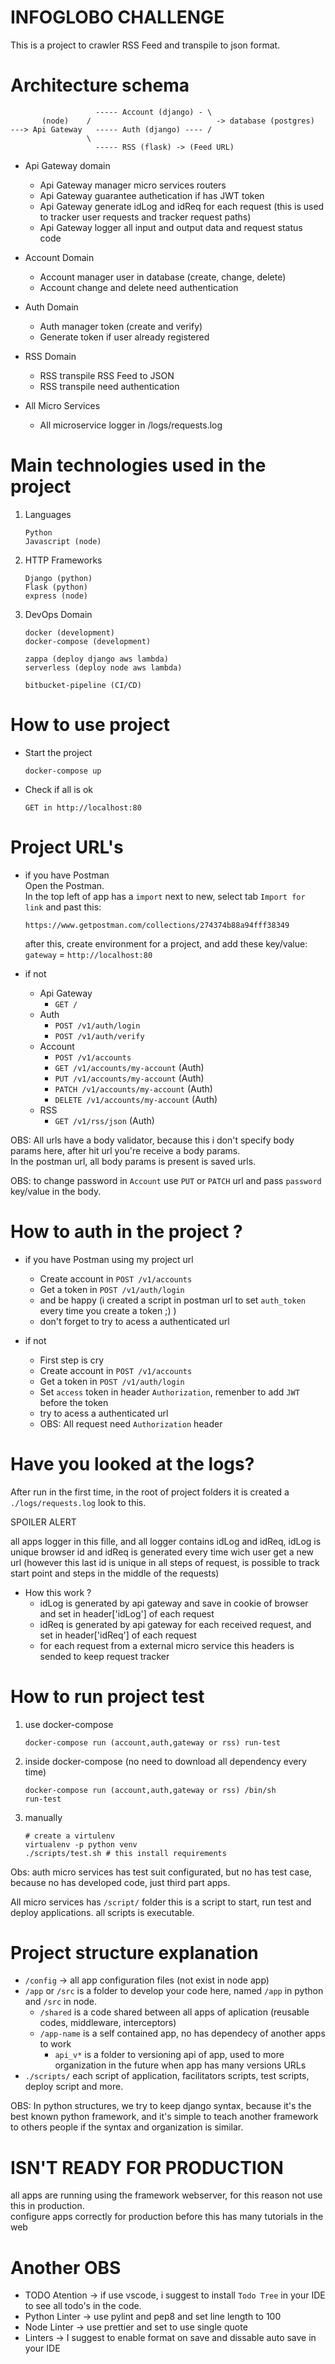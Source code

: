 INFOGLOBO CHALLENGE
===================

This is a project to crawler RSS Feed and transpile to json format.

# Architecture schema

```
                   ----- Account (django) - \
       (node)    /                            -> database (postgres)
---> Api Gateway   ----- Auth (django) ---- /
                 \
                   ----- RSS (flask) -> (Feed URL)
```
- Api Gateway domain
    - Api Gateway manager micro services routers
    - Api Gateway guarantee authetication if has JWT token
    - Api Gateway generate idLog and idReq for each request (this is used to tracker user requests and tracker request paths)
    - Api Gateway logger all input and output data and request status code

- Account Domain
    - Account manager user in database (create, change, delete)
    - Account change and delete need authentication

- Auth Domain
    - Auth manager token (create and verify)
    - Generate token if user already registered

- RSS Domain
    - RSS transpile RSS Feed to JSON
    - RSS transpile need authentication

- All Micro Services
    - All microservice logger in /logs/requests.log

# Main technologies used in the project
1. Languages
    ```
    Python 
    Javascript (node)
    ```
2. HTTP Frameworks
    ```
    Django (python)
    Flask (python)
    express (node)
    ```
3. DevOps Domain
    ```
    docker (development)
    docker-compose (development)

    zappa (deploy django aws lambda)
    serverless (deploy node aws lambda)

    bitbucket-pipeline (CI/CD)
    ```

# How to use project
- Start the project
    ```
    docker-compose up
    ```
- Check if all is ok
    ```
    GET in http://localhost:80
    ```

# Project URL's
- if you have Postman  
    Open the Postman.  
    In the top left of app has a `import` next to new, select tab `Import for link` and past this:
    ```
    https://www.getpostman.com/collections/274374b88a94fff38349
    ```
    after this, create environment for a project, and add these key/value: 
    `gateway` = `http://localhost:80`

- if not
    - Api Gateway
        - `GET /`
    - Auth  
        - `POST /v1/auth/login`  
        - `POST /v1/auth/verify`
    - Account
        - `POST /v1/accounts`
        - `GET /v1/accounts/my-account`    (Auth)
        - `PUT /v1/accounts/my-account`    (Auth)
        - `PATCH /v1/accounts/my-account`  (Auth)
        - `DELETE /v1/accounts/my-account` (Auth)
    - RSS
        - `GET /v1/rss/json`               (Auth)

OBS: All urls have a body validator, because this i don't specify body params here, after hit url you're receive a body params.  
In the postman url, all body params is present is saved urls.

OBS: to change password in `Account` use `PUT` or `PATCH` url and pass `password` key/value in the body.

# How to auth in the project ?
- if you have Postman using my project url
    - Create account in `POST /v1/accounts`
    - Get a token in `POST /v1/auth/login`
    - and be happy (i created a script in postman url to set `auth_token` every time you create a token ;) )
    - don't forget to try to acess a authenticated url

- if not
    - First step is cry 
    - Create account in `POST /v1/accounts`
    - Get a token in `POST /v1/auth/login`
    - Set `access` token in header `Authorization`, remenber to add `JWT` before the token
    - try to acess a authenticated url
    - OBS: All request need `Authorization` header


# Have you looked at the logs?
After run in the first time,  in the root of project folders it is created a `./logs/requests.log` look to this.

SPOILER ALERT   

all apps logger in this fille, and all logger contains idLog and idReq, idLog is unique browser id and idReq is generated every time wich user get a new url (however this last id is unique in all steps of request, is possible to track start point and steps in the middle of the requests)


- How this work ? 
    - idLog is generated by api gateway and save in cookie of browser and set in header['idLog'] of each request
    - idReq is generated by api gateway for each received request, and set in header['idReq'] of each request
    - for each request from a external micro service this headers is sended to keep request tracker

# How to run project test
1. use docker-compose
    ```
    docker-compose run (account,auth,gateway or rss) run-test
    ```

2. inside docker-compose (no need to download all dependency every time)
    ```
    docker-compose run (account,auth,gateway or rss) /bin/sh
    run-test
    ```

3. manually
    ```
    # create a virtulenv
    virtualenv -p python venv
    ./scripts/test.sh # this install requirements
    ```
Obs: auth micro services has test suit configurated, but no has test case, because no has developed code, just third part apps.


All micro services has `/script/` folder this is a script to start, run test and deploy applications. all scripts is executable.

# Project structure explanation
- `/config` -> all app configuration files (not exist in node app)
- `/app` or `/src` is a folder to develop your code here, named `/app` in python and `/src` in node.
    - `/shared` is a code shared between all apps of aplication (reusable codes, middleware, interceptors)
    - `/app-name` is a self contained app, no has dependecy of another apps to work
        - `api_v*` is a folder to versioning api of app, used to more organization in the future when app has many versions URLs
- `./scripts/` each script of application, facilitators scripts, test scripts, deploy script and more.

OBS: In python structures, we try to keep django syntax, because it's the best known python framework, and it's simple to teach another framework to others people if the syntax and organization is similar.

# ISN'T READY FOR PRODUCTION
all apps are running using the framework webserver, for this reason not use this in production.  
configure apps correctly for production before this has many tutorials in the web

# Another OBS
- TODO Atention -> if use vscode, i suggest to install `Todo Tree` in your IDE to see all todo's in the code.
- Python Linter -> use pylint and pep8 and set line length to 100
- Node Linter -> use prettier and set to use single quote
- Linters -> I suggest to enable format on save and dissable auto save in your IDE